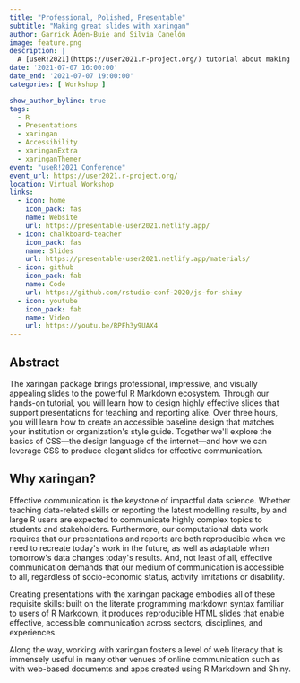 ```yaml
---
title: "Professional, Polished, Presentable"
subtitle: "Making great slides with xaringan"
author: Garrick Aden-Buie and Silvia Canelón
image: feature.png
description: |
  A [useR!2021](https://user2021.r-project.org/) tutorial about making great slides with [xaringan](https://slides.yihui.org/xaringan).
date: '2021-07-07 16:00:00'
date_end: '2021-07-07 19:00:00'
categories: [ Workshop ]

show_author_byline: true
tags:
  - R
  - Presentations
  - xaringan
  - Accessibility
  - xaringanExtra
  - xaringanThemer
event: "useR!2021 Conference"
event_url: https://user2021.r-project.org/
location: Virtual Workshop
links:
  - icon: home
    icon_pack: fas
    name: Website
    url: https://presentable-user2021.netlify.app/
  - icon: chalkboard-teacher
    icon_pack: fas
    name: Slides
    url: https://presentable-user2021.netlify.app/materials/
  - icon: github
    icon_pack: fab
    name: Code
    url: https://github.com/rstudio-conf-2020/js-for-shiny
  - icon: youtube
    icon_pack: fab
    name: Video
    url: https://youtu.be/RPFh3y9UAX4
---
```


## Abstract

The xaringan package brings professional, impressive, and visually appealing slides to the powerful R Markdown ecosystem. Through our hands-on tutorial, you will learn how to design highly effective slides that support presentations for teaching and reporting alike. Over three hours, you will learn how to create an accessible baseline design that matches your institution or organization's style guide. Together we'll explore the basics of CSS—the design language of the internet—and how we can leverage CSS to produce elegant slides for effective communication.

## Why xaringan?

Effective communication is the keystone of impactful data science. Whether teaching data-related skills or reporting the latest modelling results, by and large R users are expected to communicate highly complex topics to students and stakeholders. Furthermore, our computational data work requires that our presentations and reports are both reproducible when we need to recreate today's work in the future, as well as adaptable when tomorrow's data changes today's results. And, not least of all, effective communication demands that our medium of communication is accessible to all, regardless of socio-economic status, activity limitations or disability.

Creating presentations with the xaringan package embodies all of these requisite skills: built on the literate programming markdown syntax familiar to users of R Markdown, it produces reproducible HTML slides that enable effective, accessible communication across sectors, disciplines, and experiences.

Along the way, working with xaringan fosters a level of web literacy that is immensely useful in many other venues of online communication such as with web-based documents and apps created using R Markdown and Shiny.
